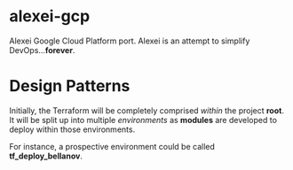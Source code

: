 # alexei-gcp

Alexei Google Cloud Platform port. Alexei is an attempt to simplify DevOps...**forever**.

# Design Patterns

Initially, the Terraform will be completely comprised *within* the project **root**. It will be split up into multiple *environments* as **modules** are developed to deploy within those environments.

For instance, a prospective environment could be called **tf_deploy_bellanov**.
